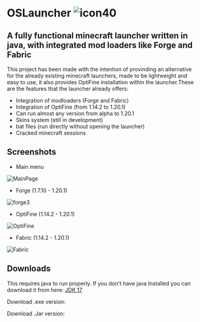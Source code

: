 # OSLauncher  ![icon40](https://github.com/Oscar395/OSLauncher/assets/71895090/441cad35-4c39-473b-8cf9-29a1e7b48798)

## A fully functional minecraft launcher written in java, with integrated mod loaders like Forge and Fabric

This project has been made with the intention of provinding an alternative for the already existing minecraft launchers, made to be lightweight and easy to use, it also provides OptiFine installation within the launcher.These are the features that the launcher already offers:

* Integration of modloaders (Forge and Fabric)
* Integration of OptiFine (from 1.14.2 to 1.20.1)
* Can run almost any version from alpha to 1.20.1
* Skins system (still in development)
* bat files (run directly without opening the launcher)
* Cracked minecraft sessions

## Screenshots
* Main menu

![MainPage](https://github.com/Oscar395/OSLauncher/assets/71895090/f189234a-99a4-4e8a-8848-6cdc3ae5b4f3)

* Forge (1.7.10 - 1.20.1)

![forge3](https://github.com/Oscar395/OSLauncher/assets/71895090/931ad972-2ee8-4c74-b64a-28a11211848c)

* OptiFine (1.14.2 - 1.20.1)

![OptiFine](https://github.com/Oscar395/OSLauncher/assets/71895090/d2b541ce-fcfe-42e9-becd-f941e64ed87f)

* Fabric (1.14.2 - 1.20.1)

![Fabric](https://github.com/Oscar395/OSLauncher/assets/71895090/bf20b21a-bd0c-4f82-a5a0-7a0d443a15a9)

## Downloads

This requires java to run properly. If you don't have java Installed you can download it from here: [JDK 17](https://download.oracle.com/java/17/archive/jdk-17.0.8_windows-x64_bin.exe)

Download .exe version:

Download .Jar version:

